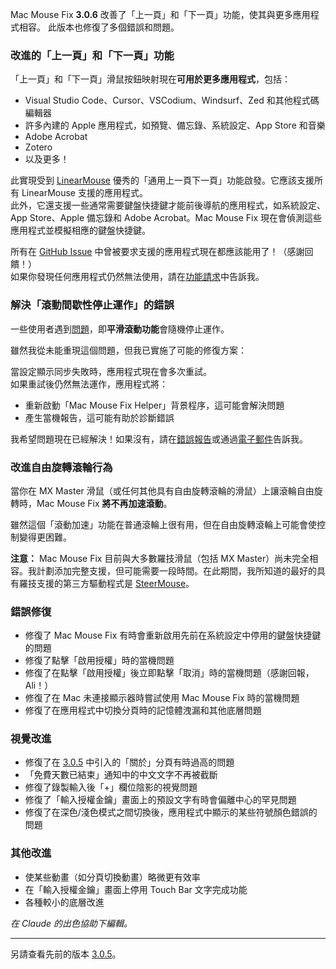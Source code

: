 Mac Mouse Fix **3.0.6** 改善了「上一頁」和「下一頁」功能，使其與更多應用程式相容。
此版本也修復了多個錯誤和問題。

### 改進的「上一頁」和「下一頁」功能

「上一頁」和「下一頁」滑鼠按鈕映射現在**可用於更多應用程式**，包括：

- Visual Studio Code、Cursor、VSCodium、Windsurf、Zed 和其他程式碼編輯器
- 許多內建的 Apple 應用程式，如預覽、備忘錄、系統設定、App Store 和音樂
- Adobe Acrobat
- Zotero
- 以及更多！

此實現受到 [LinearMouse](https://github.com/linearmouse/linearmouse) 優秀的「通用上一頁下一頁」功能啟發。它應該支援所有 LinearMouse 支援的應用程式。\
此外，它還支援一些通常需要鍵盤快捷鍵才能前後導航的應用程式，如系統設定、App Store、Apple 備忘錄和 Adobe Acrobat。Mac Mouse Fix 現在會偵測這些應用程式並模擬相應的鍵盤快捷鍵。

所有在 [GitHub Issue](https://github.com/noah-nuebling/mac-mouse-fix/issues?q=state%3Aclosed%20label%3A%22Universal%20Back%20and%20Forward%22) 中曾被要求支援的應用程式現在都應該能用了！（感謝回饋！）\
如果你發現任何應用程式仍然無法使用，請在[功能請求](http://redirect.macmousefix.com/?target=mmf-feedback-feature-request)中告訴我。

### 解決「滾動間歇性停止運作」的錯誤

一些使用者遇到[問題](https://github.com/noah-nuebling/mac-mouse-fix/issues?q=is%3Aissue%20state%3Aclosed%20stops%20working%20label%3A%22Scroll%20Stops%20Working%20Intermittently%22)，即**平滑滾動功能**會隨機停止運作。

雖然我從未能重現這個問題，但我已實施了可能的修復方案：

當設定顯示同步失敗時，應用程式現在會多次重試。\
如果重試後仍然無法運作，應用程式將：

- 重新啟動「Mac Mouse Fix Helper」背景程序，這可能會解決問題
- 產生當機報告，這可能有助於診斷錯誤

我希望問題現在已經解決！如果沒有，請在[錯誤報告](http://redirect.macmousefix.com/?target=mmf-feedback-bug-report)或通過[電子郵件](http://redirect.macmousefix.com/?target=mailto-noah)告訴我。

### 改進自由旋轉滾輪行為

當你在 MX Master 滑鼠（或任何其他具有自由旋轉滾輪的滑鼠）上讓滾輪自由旋轉時，Mac Mouse Fix **將不再加速滾動**。

雖然這個「滾動加速」功能在普通滾輪上很有用，但在自由旋轉滾輪上可能會使控制變得更困難。

**注意：** Mac Mouse Fix 目前與大多數羅技滑鼠（包括 MX Master）尚未完全相容。我計劃添加完整支援，但可能需要一段時間。在此期間，我所知道的最好的具有羅技支援的第三方驅動程式是 [SteerMouse](https://plentycom.jp/en/steermouse/)。

### 錯誤修復

- 修復了 Mac Mouse Fix 有時會重新啟用先前在系統設定中停用的鍵盤快捷鍵的問題
- 修復了點擊「啟用授權」時的當機問題
- 修復了在點擊「啟用授權」後立即點擊「取消」時的當機問題（感謝回報，Ali！）
- 修復了在 Mac 未連接顯示器時嘗試使用 Mac Mouse Fix 時的當機問題
- 修復了在應用程式中切換分頁時的記憶體洩漏和其他底層問題

### 視覺改進

- 修復了在 [3.0.5](https://github.com/noah-nuebling/mac-mouse-fix/releases/tag/3.0.5) 中引入的「關於」分頁有時過高的問題
- 「免費天數已結束」通知中的中文文字不再被截斷
- 修復了錄製輸入後「+」欄位陰影的視覺問題
- 修復了「輸入授權金鑰」畫面上的預設文字有時會偏離中心的罕見問題
- 修復了在深色/淺色模式之間切換後，應用程式中顯示的某些符號顏色錯誤的問題

### 其他改進

- 使某些動畫（如分頁切換動畫）略微更有效率
- 在「輸入授權金鑰」畫面上停用 Touch Bar 文字完成功能
- 各種較小的底層改進

*在 Claude 的出色協助下編輯。*

---

另請查看先前的版本 [3.0.5](https://github.com/noah-nuebling/mac-mouse-fix/releases/tag/3.0.5)。